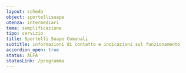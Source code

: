 ```yaml
---
layout: scheda
object: sportellisuape
utenza: intermediari
tema: semplificazione
tipo: servizio
title: Sportelli Suape Comunali
subtitle: informazioni di contatto e indicazioni sul funzionamento
accordion_open: true
status: ALFA
statusLink: /programma
---
```

